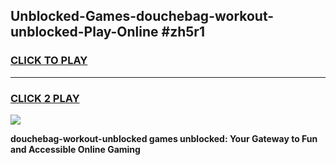 
## Unblocked-Games-douchebag-workout-unblocked-Play-Online #zh5r1
<h3>
<a href="https://news.freeplayer.one?title=douchebag-workout-unblocked&ref=3">CLICK TO PLAY</a></h3>
<hr>

<h3>
<a href="https://news.freeplayer.one?title=douchebag-workout-unblocked&ref=3">CLICK 2 PLAY</a>
  
</h3>

<a href="https://news.freeplayer.one?title=douchebag-workout-unblocked&ref=3"><img src="https://clearcache.store/games.png"></a>


**douchebag-workout-unblocked games unblocked: Your Gateway to Fun and Accessible Online Gaming**

